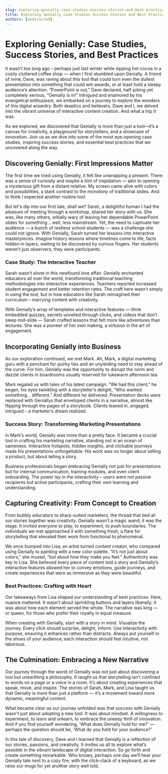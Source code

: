 ```yaml
---
slug: exploring-genially-case-studies-success-stories-and-best-practices
title: Exploring Genially Case Studies Success Stories and Best Practices
authors: [undirected]
---
```



# Exploring Genially: Case Studies, Success Stories, and Best Practices

It wasn’t too long ago – perhaps just last winter while sipping hot cocoa in a cozily cluttered coffee shop — when I first stumbled upon Genially. A friend of mine, Dave, was raving about this tool that could turn even the dullest presentation into something that could win awards, or at least hold a sleepy audience’s attention. “PowerPoint is out,” Dave declared, half-joking yet completely serious, “Genially is in!” Intrigued and enamored by his evangelical enthusiasm, we embarked on a journey to explore the wonders of this digital wizardry. Both skeptics and believers, Dave and I, we delved into the vibrant universe of interactive content creation. And what a trip it was.

As we explored, we discovered that Genially is more than just a tool—it’s a canvas for creativity, a playground for storytellers, and a showcase of innovation. Join us as we dive into some of the most eye-opening case studies, inspiring success stories, and essential best practices that we uncovered along the way.

## Discovering Genially: First Impressions Matter

The first time we tried using Genially, it felt like unwrapping a present. There was a sense of curiosity and maybe a hint of trepidation — akin to opening a mysterious gift from a distant relative. My screen came alive with colors and possibilities, a stark contrast to the monotony of traditional slides. And to think I expected another routine tool.

But let's dip into our first tale, shall we? Sarah, a delightful human I had the pleasure of meeting through a workshop, shared her story with us. She was, like many others, initially wary of leaving her dependable PowerPoint slides for something... well, less mainstream. Yet, the need to captivate her audience — a bunch of restless school students — was a challenge she could not ignore. With Genially, Sarah turned her lessons into interactive masterpieces. Imagine history lessons where timelines come to life, facts hidden in layers, waiting to be discovered by curious fingers. Her students weren’t just observers; they were participants.

### Case Study: The Interactive Teacher

Sarah wasn’t alone in this newfound love affair. Genially enchanted educators all over the world, transforming traditional teaching methodologies into interactive experiences. Teachers reported increased student engagement and better retention rates. The craft here wasn’t simply in using the tool, but in how educators like Sarah reimagined their curriculum – marrying content with creativity.

With Genially’s array of templates and interactive features — think embedded quizzes, secrets unveiled through clicks, and videos that don’t sleep mid-slide — Sarah crafted lessons that felt more like adventures than lectures. She was a pioneer of her own making, a virtuoso in the art of engagement.

## Incorporating Genially into Business

As our exploration continued, we met Mark. Ah, Mark, a digital marketing guru with a penchant for quirky ties and an unyielding need to stay ahead of the curve. For him, Genially was the opportunity to disrupt the norm and dazzle clients in boardrooms usually reserved for lukewarm afternoon tea.

Mark regaled us with tales of his latest campaign. “We had this client,” he began, his eyes twinkling with a storyteller’s delight, “Who wanted something… different.” And different he delivered. Presentation decks were replaced with Geniallys that enveloped clients in a narrative, almost like flipping through the pages of a storybook. Clients leaned in, engaged, intrigued – a marketer’s dream realized.

### Success Story: Transforming Marketing Presentations

In Mark’s world, Genially was more than a pretty face. It became a crucial tool in crafting his marketing narrative, standing out in an ocean of sameness. Interactive hotspots, hidden insights, and clickable journeys made his presentations unforgettable. His work was no longer about selling a product, but about telling a story.

Business professionals began embracing Genially not just for presentations but for internal communication, training modules, and even client onboarding. The power lay in the interactivity – users were not passive recipients but active participants, crafting their own learning and understanding.

## Capturing Creativity: From Concept to Creation

From bubbly educators to sharp-suited marketers, the thread that tied all our stories together was creativity. Genially wasn’t a magic wand; it was the stage. It invited everyone to play, to experiment, to push boundaries. The individuals we met approached it with something fresh, a flare for storytelling that elevated their work from functional to phenomenal.

We once bumped into Lisa, an artist turned content creator, who compared using Genially to painting with a new color palette. “It’s not just about colors,” she mused, “but about how they make you feel.” Authenticity was key to Lisa. She believed every piece of content told a story and Genially’s interactive features allowed her to convey emotions, guide journeys, and create experiences that were as immersive as they were beautiful.

### Best Practices: Crafting with Heart

Our takeaways from Lisa shaped our understanding of best practices. Here, nuance mattered. It wasn't about sprinkling buttons and layers liberally; it was about how each element served the whole. The narrative was king — or queen, for those who prefer their royalty in equal measure.

When creating with Genially, start with a story in mind. Visualize the journey. Every click should surprise, delight, inform. Use interactivity with purpose, ensuring it enhances rather than distracts. Always put yourself in the shoes of your audience; each interaction should feel intuitive, not laborious.

## The Culmination: Embracing a New Narrative

Our journey through the world of Genially was not just about discovering a tool but unearthing a philosophy. It taught us that storytelling isn’t confined to words on a page or a voice in a room. It’s about creating experiences that speak, move, and inspire. The stories of Sarah, Mark, and Lisa taught us that Genially is more than just a platform — it’s a movement toward more dynamic, meaningful content.

What became clear as our journey unfolded was that success with Genially wasn't just about adopting a new tool. It was about mindset. A willingness to experiment, to learn and unlearn, to embrace the uneasy thrill of innovation. And if you find yourself wondering, 'What does Genially hold for me?' — perhaps the question should be, 'What do you hold for your audience?'

In this tale of discovery, Dave and I learned that Genially is a reflection of our stories, passions, and creativity. It invites us all to explore what’s possible in the vibrant landscape of digital interaction. So go forth and create something remarkable. Who knows, perhaps one day we’ll hear your Genially tale next to a cozy fire, with the click-clack of a keyboard, as we raise our mugs for yet another story well told.